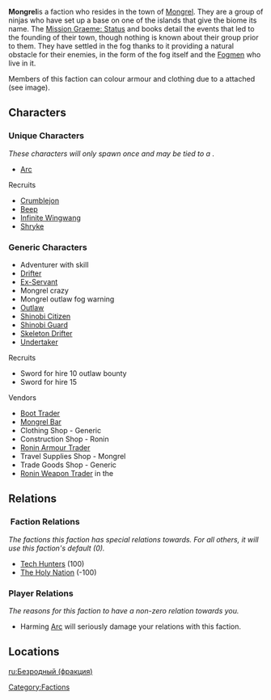 **Mongrel**is a faction who resides in the town of
[Mongrel](Mongrel.md "wikilink"). They are a group of ninjas who have set
up a base on one of the islands that give the [](Fog_Islands.md) biome its name. The [Mission Graeme:
Status](Mission_Graeme:_Status "wikilink") and [](Maril's_Diary_Series.md) books detail the events that
led to the founding of their town, though nothing is known about their
group prior to them. They have settled in the fog thanks to it providing
a natural obstacle for their enemies, in the form of the fog itself and
the [Fogmen](03%20-%20Projects%20&%20Wikis/Kenshi/Kenshi%20Wiki/Kenshi%20Wiki%20Template/Fogmen.md "wikilink") who live in it.

Members of this faction can colour armour and clothing due to a [](Colour_Scheme.md) attached (see image).

## Characters

### Unique Characters

*These characters will only spawn once and may be tied to a [](World_States.md).*

- [Arc](Arc.md "wikilink")

Recruits

- [Crumblejon](Crumblejon.md "wikilink")
- [Beep](Beep.md "wikilink")
- [Infinite Wingwang](Infinite_Wingwang.md "wikilink")
- [Shryke](Shryke.md "wikilink")

### Generic Characters

- Adventurer with skill
- [Drifter](Drifter.md "wikilink")
- [Ex-Servant](Ex-Servant.md "wikilink")
- Mongrel crazy
- Mongrel outlaw fog warning
- [Outlaw](03%20-%20Projects%20&%20Wikis/Kenshi/Kenshi%20Wiki/Kenshi%20Wiki%20Template/Outlaw.md "wikilink")
- [Shinobi Citizen](Shinobi_Citizen.md "wikilink")
- [Shinobi Guard](Shinobi_Guard.md "wikilink")
- [Skeleton Drifter](Skeleton_Drifter.md "wikilink")
- [Undertaker](Undertaker.md "wikilink")

Recruits

- Sword for hire 10 outlaw bounty
- Sword for hire 15

Vendors

- [Boot Trader](Boot_Trader.md "wikilink")
- [Mongrel Bar](Mongrel_Bar.md "wikilink")
- Clothing Shop - Generic
- Construction Shop - Ronin
- [Ronin Armour Trader](Ronin_Armour_Trader.md "wikilink")
- Travel Supplies Shop - Mongrel
- Trade Goods Shop - Generic
- [Ronin Weapon Trader](Ronin_Weapon_Trader.md "wikilink") in the [](Mongrel_Weapon_Shop.md)

## Relations

###  Faction Relations

*The factions this faction has special relations towards. For all
others, it will use this faction's default (0).*

- [Tech Hunters](03%20-%20Projects%20&%20Wikis/Kenshi/Kenshi%20Wiki/Kenshi%20Wiki%20Template/Tech_Hunters.md "wikilink") (100)
- [The Holy Nation](03%20-%20Projects%20&%20Wikis/Kenshi/Kenshi%20Wiki/Kenshi%20Wiki%20Template/The_Holy_Nation.md "wikilink") (-100)

### Player Relations

*The reasons for this faction to have a non-zero relation towards you.*

- Harming [Arc](Arc.md "wikilink") will seriously damage your relations
  with this faction.

## Locations

[ru:Безродный (фракция)](ru:Безродный_(фракция) "wikilink")

[Category:Factions](Category:Factions "wikilink")